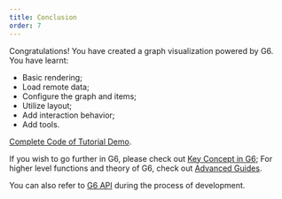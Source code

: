 ```yaml
---
title: Conclusion
order: 7
---
```


Congratulations! You have created a graph visualization powered by G6. You have learnt:

- Basic rendering;
- Load remote data;
- Configure the graph and items;
- Utilize layout;
- Add interaction behavior;
- Add tools.

[Complete Code of Tutorial Demo](https://codepen.io/Yanyan-Wang/pen/mdbYZvZ).

If you wish to go further in G6, please check out [Key Concept in G6](/en/docs/manual/middle/graph); For higher level functions and theory of G6, check out [Advanced Guides](/en/docs/manual/middle/elements/shape/shape-and-properties).

You can also refer to [G6 API](/en/docs/api/Graph) during the process of development.
